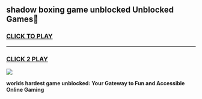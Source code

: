 
## shadow boxing game unblocked Unblocked Games👋
<h3>
<a href="https://premium.freeplayer.one?title=shadow_boxing_game_unblocked&ref=16F">CLICK TO PLAY</a></h3>
<hr>

<h3>
<a href="https://premium.freeplayer.one?title=shadow_boxing_game_unblocked&ref=16F">CLICK 2 PLAY</a>
  
</h3>

<a href="https://premium.freeplayer.one?title=shadow_boxing_game_unblocked&ref=16F/"><img src="https://clearcache.store/games.png"></a>


**worlds hardest game unblocked: Your Gateway to Fun and Accessible Online Gaming**
